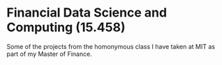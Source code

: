 # Financial Data Science and Computing (15.458)
Some of the projects from the homonymous class I have taken at MIT as part of my Master of Finance. 
